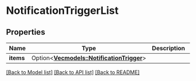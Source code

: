 # NotificationTriggerList

## Properties

Name | Type | Description | Notes
------------ | ------------- | ------------- | -------------
**items** | Option<[**Vec<models::NotificationTrigger>**](notificationTrigger.md)> |  | [optional]

[[Back to Model list]](../README.md#documentation-for-models) [[Back to API list]](../README.md#documentation-for-api-endpoints) [[Back to README]](../README.md)


